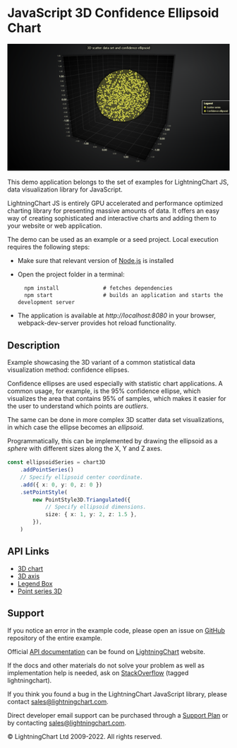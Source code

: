 # JavaScript 3D Confidence Ellipsoid Chart

![JavaScript 3D Confidence Ellipsoid Chart](confidenceEllipsoid3d-darkGold.png)

This demo application belongs to the set of examples for LightningChart JS, data visualization library for JavaScript.

LightningChart JS is entirely GPU accelerated and performance optimized charting library for presenting massive amounts of data. It offers an easy way of creating sophisticated and interactive charts and adding them to your website or web application.

The demo can be used as an example or a seed project. Local execution requires the following steps:

-   Make sure that relevant version of [Node.js](https://nodejs.org/en/download/) is installed
-   Open the project folder in a terminal:

          npm install              # fetches dependencies
          npm start                # builds an application and starts the development server

-   The application is available at _http://localhost:8080_ in your browser, webpack-dev-server provides hot reload functionality.


## Description

Example showcasing the 3D variant of a common statistical data visualization method: confidence ellipses.

Confidence ellipses are used especially with statistic chart applications. A common usage, for example, is the 95% confidence ellipse, which visualizes the area that contains 95% of samples, which makes it easier for the user to understand which points are _outliers_.

The same can be done in more complex 3D scatter data set visualizations, in which case the ellipse becomes an _ellipsoid_.

Programmatically, this can be implemented by drawing the ellipsoid as a _sphere_ with different sizes along the X, Y and Z axes.

```ts
const ellipsoidSeries = chart3D
    .addPointSeries()
    // Specify ellipsoid center coordinate.
    .add({ x: 0, y: 0, z: 0 })
    .setPointStyle(
        new PointStyle3D.Triangulated({
            // Specify ellipsoid dimensions.
            size: { x: 1, y: 2, z: 1.5 },
        }),
    )
```


## API Links

* [3D chart]
* [3D axis]
* [Legend Box]
* [Point series 3D]


## Support

If you notice an error in the example code, please open an issue on [GitHub][0] repository of the entire example.

Official [API documentation][1] can be found on [LightningChart][2] website.

If the docs and other materials do not solve your problem as well as implementation help is needed, ask on [StackOverflow][3] (tagged lightningchart).

If you think you found a bug in the LightningChart JavaScript library, please contact sales@lightningchart.com.

Direct developer email support can be purchased through a [Support Plan][4] or by contacting sales@lightningchart.com.

[0]: https://github.com/Arction/
[1]: https://lightningchart.com/lightningchart-js-api-documentation/
[2]: https://lightningchart.com
[3]: https://stackoverflow.com/questions/tagged/lightningchart
[4]: https://lightningchart.com/support-services/

© LightningChart Ltd 2009-2022. All rights reserved.


[3D chart]: https://lightningchart.com/js-charts/api-documentation/v6.1.0/classes/Chart3D.html
[3D axis]: https://lightningchart.com/js-charts/api-documentation/v6.1.0/classes/Axis3D.html
[Legend Box]: https://lightningchart.com/js-charts/api-documentation/v6.1.0/classes/Chart.html#addLegendBox
[Point series 3D]: https://lightningchart.com/js-charts/api-documentation/v6.1.0/classes/PointSeries3D.html

